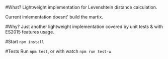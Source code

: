 #What?
Lightweight implementation for Levenshtein distance calculation. 

Current imlementation doesnt' build the martix.

#Why?
Just another lightweight implementation covered by unit tests & with ES2015 features usage.

#Start
`npm install`

#Tests
Run `npm test`, or with watch `npm run test-w`